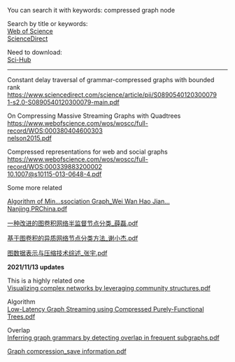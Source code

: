 You can search it with keywords: compressed graph node

Search by title or keywords:  
[Web of Science](https://www.webofscience.com/wos/woscc/basic-search)  
[ScienceDirect](https://www.sciencedirect.com/)  

Need to download:  
[Sci-Hub](https://sci-hub.ru/)  

---
Constant delay traversal of grammar-compressed graphs with bounded rank
https://www.sciencedirect.com/science/article/pii/S0890540120300079  
[1-s2.0-S0890540120300079-main.pdf](https://github.com/Junyu-Liu-Nate/GRPTeam202103/files/7410424/1-s2.0-S0890540120300079-main.pdf)  

On Compressing Massive Streaming Graphs with Quadtrees  
https://www.webofscience.com/wos/woscc/full-record/WOS:000380404600303  
[nelson2015.pdf](https://github.com/Junyu-Liu-Nate/GRPTeam202103/files/7423029/nelson2015.pdf)  

Compressed representations for web and social graphs  
https://www.webofscience.com/wos/woscc/full-record/WOS:000339883200002  
[10.1007@s10115-013-0648-4.pdf](https://github.com/Junyu-Liu-Nate/GRPTeam202103/files/7423079/10.1007%40s10115-013-0648-4.pdf)  

Some more related

[Algorithm of Min...ssociation Graph_Wei Wan Hao Jian... Nanjing,PRChina.pdf](https://github.com/Junyu-Liu-Nate/GRPTeam202103/files/7446108/Algorithm.of.Min.ssociation.Graph_Wei.Wan.Hao.Jian.Nanjing.PRChina.pdf)

[一种改进的图卷积网络半监督节点分类_薛磊.pdf](https://github.com/Junyu-Liu-Nate/GRPTeam202103/files/7446102/_.pdf)

[基于图卷积的异质网络节点分类方法_谢小杰.pdf](https://github.com/Junyu-Liu-Nate/GRPTeam202103/files/7446104/_.pdf)

[图数据表示与压缩技术综述_张宇.pdf](https://github.com/Junyu-Liu-Nate/GRPTeam202103/files/7446107/_.pdf)  


**2021/11/13 updates**  

This is a highly related one  
[Visualizing complex networks by leveraging community structures.pdf](https://github.com/Junyu-Liu-Nate/GRPTeam202103/files/7531564/huang2020.pdf)
  
Algorithm  
[Low-Latency Graph Streaming using Compressed Purely-Functional Trees.pdf](https://github.com/Junyu-Liu-Nate/GRPTeam202103/files/7531583/3314221.3314598.pdf)  

Overlap  
[Inferring graph grammars by detecting overlap in frequent subgraphs.pdf](https://github.com/Junyu-Liu-Nate/GRPTeam202103/files/7531584/Inferring.graph.grammars.by.detecting.overlap.in.frequent.subgraphs.pdf)

[Graph compression_save information.pdf](https://github.com/Junyu-Liu-Nate/GRPTeam202103/files/7531657/Graph.compression_save.information.pdf)
